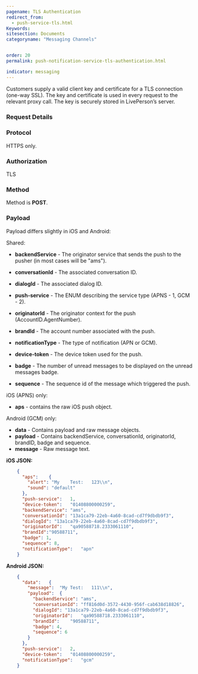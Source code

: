 ```yaml
---
pagename: TLS Authentication
redirect_from:
  - push-service-tls.html
Keywords:
sitesection: Documents
categoryname: "Messaging Channels"


order: 20
permalink: push-notification-service-tls-authentication.html

indicator: messaging
---
```


Customers supply a valid client key and certificate for a TLS connection (one-way SSL). The key and certificate is used in every request to the relevant proxy call. The key is securely stored in LivePerson’s server.

### Request Details

###  Protocol

HTTPS only.

###  Authorization

TLS

###  Method

Method is **POST**.

###  Payload

Payload differs slightly in iOS and Android:

Shared:

- **backendService** - The originator service that sends the push to the pusher (in most
cases will be "ams").

- **conversationId** - The associated conversation ID.

- **dialogId** - The associated dialog ID.

- **push-service** - The ENUM describing the service type (APNS - 1, GCM - 2).

- **originatorId** - The originator context for the push (AccountID.AgentNumber).

- **brandId** - The account number associated with the push.

- **notificationType** - The type of notification (APN or GCM).

- **device-token** - The device token used for the push.

- **badge** - The number of unread messages to be displayed on the unread messages badge.

- **sequence** - The sequence id of the message which triggered the push.

iOS (APNS) only:

- **aps** - contains the raw iOS push object.

Android (GCM) only:

- **data** - Contains payload and raw message objects.
- **payload** - Contains backendService, conversationId, originatorId, brandID, badge and sequence.
- **message** - Raw message text.

**iOS JSON:**
```json
    {
      "aps":	{
        "alert": "My	Test:	123\\n",
        "sound": "default"
      },
      "push-service":	1,
      "device-token":	"01408800000259",
      "backendService":	"ams",
      "conversationId":	"13a1ca79-22eb-4a60-8cad-cd7f9dbdb9f3",
      "dialogId": "13a1ca79-22eb-4a60-8cad-cd7f9dbdb9f3",
      "originatorId":	"qa90588718.2333061110",
      "brandId":"90588711",
      "badge": 1,
      "sequence": 8,
      "notificationType":	"apn"
    }
```
**Android JSON:**

```json
    {
      "data":	{
        "message":	"My	Test:	111\\n",
        "payload":	{
          "backendService":	"ams",
          "conversationId":	"ff816d0d-3572-4430-956f-cab638d18826",
          "dialogId": "13a1ca79-22eb-4a60-8cad-cd7f9dbdb9f3",
          "originatorId":	"qa90588718.2333061110",
          "brandId":	"90588711",
          "badge": 4,
          "sequence": 6
        }
      },
      "push-service":	2,
      "device-token":	"01408800000259",
      "notificationType":	"gcm"
    }
```
